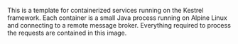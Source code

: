 This is a template for containerized services running on the Kestrel framework. Each container is a small Java process running on Alpine Linux and connecting to a remote message broker. Everything required to process the requests are contained in this image. 